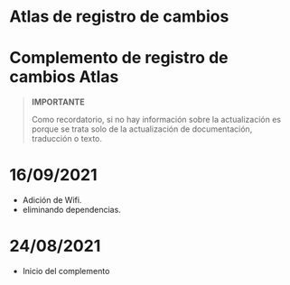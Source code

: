# Atlas de registro de cambios

# Complemento de registro de cambios Atlas

>**IMPORTANTE**
>
>Como recordatorio, si no hay información sobre la actualización es porque se trata solo de la actualización de documentación, traducción o texto.

# 16/09/2021

- Adición de Wifi.
- eliminando dependencias.

# 24/08/2021

- Inicio del complemento
